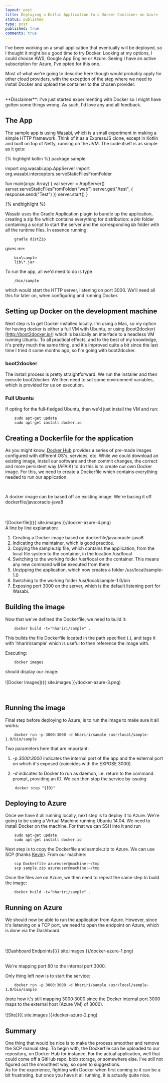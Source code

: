 ```yaml
---
layout: post
title: Deploying a Kotlin Application to a Docker Container on Azure
status: published
type: post
published: true
comments: true
---
```


I've been working on a small application that eventually will be deployed, so I thought it might be a good time to try Docker. Looking at my options, I could
choose AWS, Google App Engine or Azure. Seeing I have an active subscription for Azure, I've opted for this one.

Most of what we're going to describe here though would probably apply
for other cloud providers, with the exception of the step where we need to install Docker and upload the container to the chosen provider.


<br/>
**Disclaimer**: I've just started experimenting with Docker so I might have gotten some things wrong. As such, I'd love any and all feedback.

## The App
The sample app is using [Wasabi](https://github.com/hhariri/wasabi), which is a small experiment in making a simple HTTP framework. Think of it
 as a ExpressJS clone, except in Kotlin and built on top of Netty, running on the JVM. The code itself is as simple as it gets:

{% highlight kotlin %}
package sample

import org.wasabi.app.AppServer
import org.wasabi.interceptors.serveStaticFilesFromFolder

fun main(args: Array<String>) {
    val server = AppServer()
    server.serveStaticFilesFromFolder("web")
    server.get("/test", { response.send("Test") })
    server.start()
}

{% endhighlight %}

Wasabi uses the Gradle Application plugin to bundle up the application, creating a zip file which contains everything for distribution: a *bin* folder containing a script to start
the server and the corresponding *lib*  folder with all the runtime files. In essence running:

        gradle distZip

gives me:

        bin\sample
        lib\*.jar


To run the app, all we'd need to do is type

        /bin/sample

which would start the HTTP server, listening on port 3000. We'll need all this for later on, when configuring and running Docker.

## Setting up Docker on the development machine
Next step is to get Docker installed locally. I'm using a Mac, so my option for having docker is either a full VM with Ubuntu, or using (boot2docker)[http://boot2docker.io/)
which is basically an interface to a headless VM running Ubuntu. To all practical effects, and to the best of my knowledge, it's pretty much the same thing, and it's improved quite a bit since the last
time I tried it some months ago, so I'm going with boot2docker.

### boot2docker
The install process is pretty straightforward. We run the installer and then execute boot2docker. We then
need to set some environment variables, which is provided for us on execution.

### Full Ubuntu
If opting for the full-fledged Ubuntu, then we'd just install the VM and run:

        sudo apt-get update
        sudo apt-get install docker.io

## Creating a Dockerfile for the application
As you might know, [Docker Hub](https://hub.docker.com/) provides a series of pre-made images configured with different OS's, services, etc. While we could
download an existing image, install our software and then commit changes, the correct and more persistent way (AFAIK) to do this is to create our own Docker image.
For this, we need to create a Dockerfile which contains everything needed to run our application.


<br/>

A docker image can be based off an existing image. We're basing it off dockerfile/java:oracle-java8



<br/>
<br/>
![Dockerfile]({{ site.images }}/docker-azure-4.png)


<br/>
A line by line explanation:
<br/>


1. Creating a Docker image based on dockerfile/java:oracle-java8
2. Indicating the maintainer, which is good practice.
3. Copying the sample.zip file, which contains the application, from the local file system to the container, in the location /usr/local
4. Switching to the working folder /usr/local on the container. This means any new command will be executed from there
5. Unzipping the application, which now creates a folder /usr/local/sample-1.0
6. Switching to the working folder /usr/local/sample-1.0/bin
7. Exposing port 3000 on the server, which is the default listening port for Wasabi.

## Building the image
Now that we've defined the Dockerfile, we need to build it:

        docker build -t="hhariri/sample" .

This builds the file Dockerfile located in the path specified (.), and tags it with 'hhariri/sample' which is useful to then reference the image with.

Executing:

        docker images

should display our image:
<br/>
<br/>
![Docker Images]({{ site.images }}/docker-azure-3.png)

<br/>

## Running the image
Final step before deploying to Azure, is to run the image to make sure it all works:

        docker run -p 3000:3000 -d hhariri/sample /usr/local/sample-1.0/bin/sample

Two parameters here that are important:

1. *-p 3000:3000* indicates the internal port of the app and the external port on which it's exposed (coincides with the EXPOSE 3000).
2. *-d* indicates to Docker to run as daemon, i.e. return to the command prompt, providing an ID. We can then stop the service by issuing

        docker stop "{ID}"


## Deploying to Azure
Once we have it all running locally, next step is to deploy it to Azure. We're going to be using a Virtual Machine running Ubuntu 14.04. We need to install Docker
on the machine. For that we can SSH into it and run

        sudo apt-get update
        sudo apt-get install docker.io


Next step is to copy the Dockerfile and sample.zip to Azure. We can use SCP (thanks [Kevin](https://twitter.com/vcsjones])). From our machine:


        scp Dockerfile azureuser@machine:~/tmp
        scp sample.zip azureuser@machine:~/tmp

Once the files are on Azure, we then need to repeat the same step to build the image:

        docker build -t="hhariri/sample" .

## Running on Azure
We should now be able to run the application from Azure. However, since it's listening on a TCP port, we need to open the endpoint on Azure,
which is done via the Dashboard.

<br/>
<br/>
![Dashboard Endpoints]({{ site.images }}/docker-azure-1.png)
<br/>
<br/>


We're mapping port 80 to the internal port 3000.

Only thing left now is to start the service:

        docker run -p 3000:3000 -d hhariri/sample /usr/local/sample-1.0/bin/sample


(note how it's still mapping 3000:3000 since the Docker internal port 3000 maps to the external host (Azure VM) of 3000).
<br/>
<br/>
![Site]({{ site.images }}/docker-azure-2.png)

## Summary
One thing that would be nice is to make the process smoother and remove the SCP manual step. To begin with, the Dockerfile can be uploaded to our repository, on Docker Hub for instance. For the actual application, well that could come off a GitHub repo, blob
storage, or somewhere else. I've still not figured out the smoothest way, so open to suggestions.
<br/>
As for the experience, fighting with Docker when first coming to it can be a bit frustrating, but once you have it all running, it is actually quite nice.
















